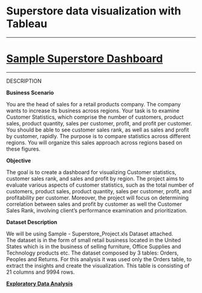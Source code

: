 # Superstore data visualization with Tableau 
-------------------------------------------------------------
# [Sample Superstore Dashboard](https://public.tableau.com/app/profile/irene.rafalski/viz/SampleSuperstore-OESONInternshipProject/SampleSuperstoreDashboard?publish=yes)
-------------------------------------------------------------

DESCRIPTION

**Business Scenario** 

You are the head of sales for a retail products company. The company wants
to increase its business across regions. Your task is to examine Customer
Statistics, which comprise the number of customers, product sales, product
quantity, sales per customer, profit, and profit per customer. You should be
able to see customer sales rank, as well as sales and profit by customer,
rapidly. The purpose is to compare statistics across different regions. You will
organize this sales approach across regions based on these figures.

**Objective**

The goal is to create a dashboard for visualizing Customer statistics, customer
sales rank, and sales and profit by region.
The project aims to evaluate various aspects of customer statistics, such as the total number of customers, product sales, product quantity, sales per customer, profit, and profitability per customer. 
Moreover, the project will focus on determining correlation between sales and profit by customer as well the Customer Sales Rank, involving client’s performance examination and prioritization.

**Dataset Description**

We will be using Sample - Superstore_Project.xls Dataset attached.<br>
The dataset is in the form of small retail business located in the United States which is in the business of selling furniture, Office Supplies and Technology products etc.
The dataset composed by 3 tables: Orders, Peoples and Returns. For this analysis it was used only the Orders table, to extract the insights and create the visualization. 
This table is consisting of 21 columns and 9994 rows. 

**[Exploratory Data Analysis](Superstore_Tableau_Project_Insights.pdf)**



